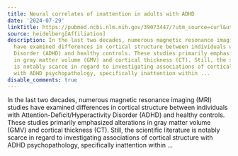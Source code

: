 ```yaml
---
title: Neural correlates of inattention in adults with ADHD
date: '2024-07-29'
linkTitle: https://pubmed.ncbi.nlm.nih.gov/39073447/?utm_source=curl&utm_medium=rss&utm_campaign=pubmed-2&utm_content=1FakS-2QOkCT8HsMOQP1bCRQ4YzyumYOmxmF0moLsQ3dFB1E9V&fc=20220326224207&ff=20240729181610&v=2.18.0.post9+e462414
source: heidelberg[Affiliation]
description: In the last two decades, numerous magnetic resonance imaging (MRI) studies
  have examined differences in cortical structure between individuals with Attention-Deficit/Hyperactivity
  Disorder (ADHD) and healthy controls. These studies primarily emphasized alterations
  in gray matter volume (GMV) and cortical thickness (CT). Still, the scientific literature
  is notably scarce in regard to investigating associations of cortical structure
  with ADHD psychopathology, specifically inattention within ...
disable_comments: true
---
```

In the last two decades, numerous magnetic resonance imaging (MRI) studies have examined differences in cortical structure between individuals with Attention-Deficit/Hyperactivity Disorder (ADHD) and healthy controls. These studies primarily emphasized alterations in gray matter volume (GMV) and cortical thickness (CT). Still, the scientific literature is notably scarce in regard to investigating associations of cortical structure with ADHD psychopathology, specifically inattention within ...